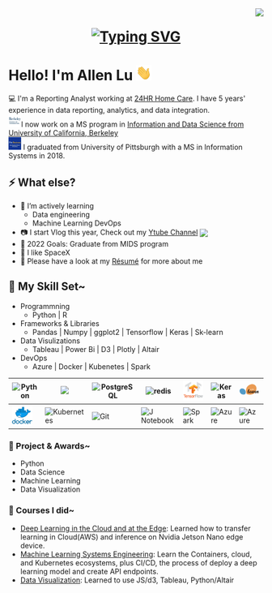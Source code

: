 <img align="right" src="https://visitor-badge.laobi.icu/badge?page_id=wolu0901.wolu0901">

<h1 align="center">
<a href="https://git.io/typing-svg"><img src="https://readme-typing-svg.herokuapp.com?font=Silkscreen&size=30&duration=2000&pause=300&color=1A63F7&background=45FF1400&center=true&vCenter=true&width=435&lines=AN+Analyst;<A+Data+Developer/>;A+Vlogger" alt="Typing SVG" /></a>
</h1>




# Hello! I'm Allen Lu <img src="https://raw.githubusercontent.com/ABSphreak/ABSphreak/master/gifs/Hi.gif" height="30px">
💻 I'm a Reporting Analyst working at [24HR Home Care](https://www.24hrcares.com/). I have 5 years' experience in data reporting, analytics, and data integration. 
<br> <img title="UC logo" height="25" src="images/uc.jpg">I now work on a MS program in  [Information and Data Science from University of California, Berkeley](https://ischoolonline.berkeley.edu/data-science/) <br><img title="Pitt logo" height="25" src="images/pitt.jpg"> I graduated from University of Pittsburgh with a MS in Information Systems in 2018.

## ⚡️ What else?

- 🌱 I’m actively learning 
  - Data engineering
  - Machine Learning DevOps
- 📷 I start Vlog this year, Check out my [Ytube Channel](https://www.youtube.com/channel/UCH1X_aiihaPJ4i7KudmE3Iw)
<img align="center" src="https://img.shields.io/youtube/channel/views/UCH1X_aiihaPJ4i7KudmE3Iw?style=social"><br>
- 🥅 2022 Goals: Graduate from MIDS program
- 🚀 I like SpaceX
- 📝 Please have a look at my <a href="https://drive.google.com/file/d/180noNdHigGk1-P9iSypXHEal2amZqEHG/view?usp=sharing">Résumé</a> for more about me

## 🔋 My Skill Set~
  - Programmning
    - Python | R
  - Frameworks & Libraries
    - Pandas | Numpy | ggplot2 | Tensorflow | Keras | Sk-learn
  - Data Visulizations
    - Tableau | Power Bi | D3 | Plotly | Altair
  - DevOps
    - Azure | Docker | Kubenetes | Spark 


<img title="Python" alt="Python" width="40px" src="https://raw.githubusercontent.com/jmnote/z-icons/master/svg/python.svg" />|<img width="40px" src="https://user-images.githubusercontent.com/25181517/184117132-9e89a93b-65fb-47c3-91e7-7d0f99e7c066.png">|<img alt="PostgreSQL" title="PostgreSQL" width="40px" src="https://user-images.githubusercontent.com/25181517/117208740-bfb78400-adf5-11eb-97bb-09072b6bedfc.png">|<img alt="redis" title="redis" width="40px" src="https://user-images.githubusercontent.com/25181517/182884894-d3fa6ee0-f2b4-4960-9961-64740f533f2a.png">|<img title="TensorFlow" alt="TensorFlow" width="40px" src="https://raw.githubusercontent.com/github/explore/master/topics/tensorflow/tensorflow.png">|<img title="Keras" alt="Keras" width="40px" src="https://upload.wikimedia.org/wikipedia/commons/thumb/a/ae/Keras_logo.svg/240px-Keras_logo.svg.png">|<img title="Scikit-Learn" alt="Scikit Learn" width="40px" src="https://raw.githubusercontent.com/github/explore/master/topics/scikit-learn/scikit-learn.png">
|--|--|--|--|--|--|--|
<img title="Docker" alt="Docker" width="40px" src="https://raw.githubusercontent.com/github/explore/master/topics/docker/docker.png">|<img title="Kubernetes" alt="Kubernetes" width="40px" src="https://user-images.githubusercontent.com/25181517/182534006-037f08b5-8e7b-4e5f-96b6-5d2a5558fa85.png">|<img title="Git" alt="Git" width="40px" src="https://user-images.githubusercontent.com/25181517/117364277-fc4eb280-aebd-11eb-8769-a3583c6a2037.png">|<img title="J Notebook" alt="J Notebook" width="40px" src="https://user-images.githubusercontent.com/25181517/183914128-3fc88b4a-4ac1-40e6-9443-9a30182379b7.png">|<img title="Spark" alt="Spark" width="40px" src="https://user-images.githubusercontent.com/25181517/184357834-eba1eee1-6074-4b9c-8ed3-5373868096cc.png">|<img title="Azure" alt="Azure" width="40px" src="https://user-images.githubusercontent.com/25181517/183911544-95ad6ba7-09bf-4040-ac44-0adafedb9616.png">|<img title="Azure" alt="Azure" width="40px" src="https://powerbi.microsoft.com/pictures/shared/social/social-default-image.png">|<img title="Tableau" alt="Tableau" width="40px" src="https://cdn.filepicker.io/api/file/jZDILlufSOSDOkuJTZ7J">






### 💾 Project & Awards~
- Python
- Data Science
- Machine Learning
- Data Visualization


### 🧱 Courses I did~
- [Deep Learning in the Cloud and at the Edge](https://ischoolonline.berkeley.edu/data-science/curriculum/deep-learning-in-the-cloud/): Learned how to transfer learning in Cloud(AWS) and inference on Nvidia Jetson Nano edge device.
- [Machine Learning Systems Engineering](https://ischoolonline.berkeley.edu/data-science/curriculum/machine-learning-engineering-systems/): Learn the Containers, cloud, and Kubernetes ecosystems, plus CI/CD, the process of deploy a deep learning model and create API endpoints.
- [Data Visualization](https://ischoolonline.berkeley.edu/data-science/curriculum/data-visualization/): Learned to use JS/d3, Tableau, Python/Altair




<!--
**wolu0901/wolu0901** is a ✨ _special_ ✨ repository because its `README.md` (this file) appears on your GitHub profile.
-->
